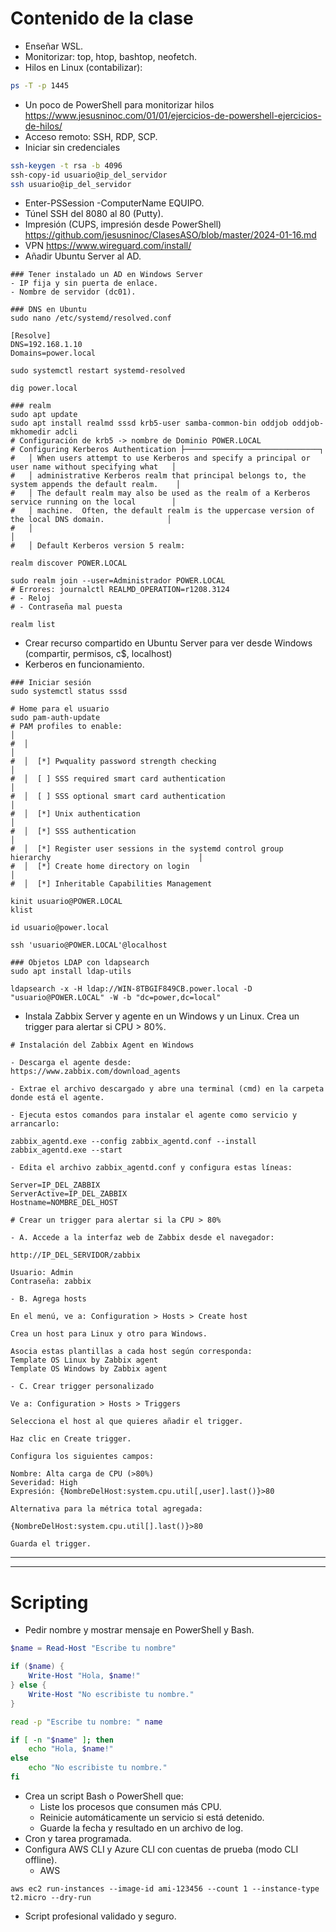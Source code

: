 # Contenido de la clase

- Enseñar WSL.
- Monitorizar: top, htop, bashtop, neofetch.
- Hilos en Linux (contabilizar):
```Bash
ps -T -p 1445
```
- Un poco de PowerShell para monitorizar hilos https://www.jesusninoc.com/01/01/ejercicios-de-powershell-ejercicios-de-hilos/
- Acceso remoto: SSH, RDP, SCP.
- Iniciar sin credenciales
```Bash
ssh-keygen -t rsa -b 4096
ssh-copy-id usuario@ip_del_servidor
ssh usuario@ip_del_servidor
```
- Enter-PSSession -ComputerName EQUIPO.
- Túnel SSH del 8080 al 80 (Putty).
- Impresión (CUPS, impresión desde PowerShell) https://github.com/jesusninoc/ClasesASO/blob/master/2024-01-16.md
- VPN https://www.wireguard.com/install/
- Añadir Ubuntu Server al AD.
```
### Tener instalado un AD en Windows Server
- IP fija y sin puerta de enlace.
- Nombre de servidor (dc01).

### DNS en Ubuntu
sudo nano /etc/systemd/resolved.conf

[Resolve]
DNS=192.168.1.10
Domains=power.local

sudo systemctl restart systemd-resolved

dig power.local

### realm
sudo apt update
sudo apt install realmd sssd krb5-user samba-common-bin oddjob oddjob-mkhomedir adcli
# Configuración de krb5 -> nombre de Dominio POWER.LOCAL
# Configuring Kerberos Authentication ├──────────────────────────────┐
#   │ When users attempt to use Kerberos and specify a principal or user name without specifying what   │ 
#   │ administrative Kerberos realm that principal belongs to, the system appends the default realm.    │ 
#   │ The default realm may also be used as the realm of a Kerberos service running on the local        │ 
#   │ machine.  Often, the default realm is the uppercase version of the local DNS domain.              │ 
#   │                                                                                                   │ 
#   │ Default Kerberos version 5 realm:                          

realm discover POWER.LOCAL

sudo realm join --user=Administrador POWER.LOCAL
# Errores: journalctl REALMD_OPERATION=r1208.3124
# - Reloj
# - Contraseña mal puesta

realm list
```
- Crear recurso compartido en Ubuntu Server para ver desde Windows (compartir, permisos, c$, localhost)
- Kerberos en funcionamiento.
```
### Iniciar sesión
sudo systemctl status sssd

# Home para el usuario
sudo pam-auth-update
# PAM profiles to enable:                                                                            │ 
#  │                                                                                                    │ 
#  │  [*] Pwquality password strength checking                                                          │ 
#  │  [ ] SSS required smart card authentication                                                        │ 
#  │  [ ] SSS optional smart card authentication                                                        │ 
#  │  [*] Unix authentication                                                                           │ 
#  │  [*] SSS authentication                                                                            │ 
#  │  [*] Register user sessions in the systemd control group hierarchy                                 │ 
#  │  [*] Create home directory on login                                                                │ 
#  │  [*] Inheritable Capabilities Management  

kinit usuario@POWER.LOCAL
klist

id usuario@power.local

ssh 'usuario@POWER.LOCAL'@localhost

### Objetos LDAP con ldapsearch
sudo apt install ldap-utils

ldapsearch -x -H ldap://WIN-8TBGIF849CB.power.local -D "usuario@POWER.LOCAL" -W -b "dc=power,dc=local"
```
- Instala Zabbix Server y agente en un Windows y un Linux. Crea un trigger para alertar si CPU > 80%.
```
# Instalación del Zabbix Agent en Windows

- Descarga el agente desde:
https://www.zabbix.com/download_agents

- Extrae el archivo descargado y abre una terminal (cmd) en la carpeta donde está el agente.

- Ejecuta estos comandos para instalar el agente como servicio y arrancarlo:

zabbix_agentd.exe --config zabbix_agentd.conf --install
zabbix_agentd.exe --start

- Edita el archivo zabbix_agentd.conf y configura estas líneas:

Server=IP_DEL_ZABBIX
ServerActive=IP_DEL_ZABBIX
Hostname=NOMBRE_DEL_HOST

# Crear un trigger para alertar si la CPU > 80%

- A. Accede a la interfaz web de Zabbix desde el navegador:

http://IP_DEL_SERVIDOR/zabbix

Usuario: Admin
Contraseña: zabbix

- B. Agrega hosts

En el menú, ve a: Configuration > Hosts > Create host

Crea un host para Linux y otro para Windows.

Asocia estas plantillas a cada host según corresponda:
Template OS Linux by Zabbix agent
Template OS Windows by Zabbix agent

- C. Crear trigger personalizado

Ve a: Configuration > Hosts > Triggers

Selecciona el host al que quieres añadir el trigger.

Haz clic en Create trigger.

Configura los siguientes campos:

Nombre: Alta carga de CPU (>80%)
Severidad: High
Expresión: {NombreDelHost:system.cpu.util[,user].last()}>80

Alternativa para la métrica total agregada:

{NombreDelHost:system.cpu.util[].last()}>80

Guarda el trigger.
```

------------
------------

# Scripting
- Pedir nombre y mostrar mensaje en PowerShell y Bash.
```PowerShell
$name = Read-Host "Escribe tu nombre"

if ($name) {
    Write-Host "Hola, $name!"
} else {
    Write-Host "No escribiste tu nombre."
}
```
```Bash
read -p "Escribe tu nombre: " name

if [ -n "$name" ]; then
    echo "Hola, $name!"
else
    echo "No escribiste tu nombre."
fi
```
- Crea un script Bash o PowerShell que:
  - Liste los procesos que consumen más CPU.
  - Reinicie automáticamente un servicio si está detenido.
  - Guarde la fecha y resultado en un archivo de log.
- Cron y tarea programada.
- Configura AWS CLI y Azure CLI con cuentas de prueba (modo CLI offline).
  - AWS
```
aws ec2 run-instances --image-id ami-123456 --count 1 --instance-type t2.micro --dry-run
```
- Script profesional validado y seguro.

